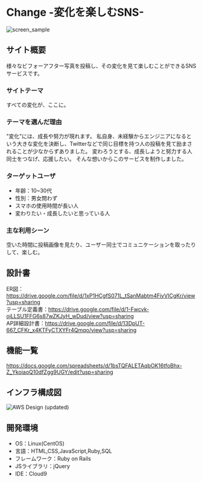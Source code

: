 # Change  -変化を楽しむSNS-
![screen_sample](https://user-images.githubusercontent.com/78887569/123628116-b4a92f00-d84d-11eb-836f-71edfe719d9e.png)

## サイト概要
様々なビフォーアフター写真を投稿し、その変化を見て楽しむことができるSNSサービスです。

### サイトテーマ
すべての変化が、ここに。

### テーマを選んだ理由
"変化"には、成長や努力が現れます。
私自身、未経験からエンジニアになるという大きな変化を決断し、Twitterなどで同じ目標を持つ人の投稿を見て励まされることが少なからずありました。
変わろうとする、成長しようと努力する人同士をつなげ、応援したい。
そんな想いからこのサービスを制作しました。

### ターゲットユーザ
- 年齢：10~30代
- 性別：男女問わず
- スマホの使用時間が長い人
- 変わりたい・成長したいと思っている人

### 主な利用シーン
空いた時間に投稿画像を見たり、ユーザー同士でコミュニケーションを取ったりして、楽しむ。

## 設計書
ER図：https://drive.google.com/file/d/1xP1HCgfS071L_tSanMabtm4FiyVICgKr/view?usp=sharing  
テーブル定義書：https://drive.google.com/file/d/1-Fwcvk-ojLLSU1FFG6s87wZKJyH_wDud/view?usp=sharing  
AP詳細設計書：https://drive.google.com/file/d/13DpUT-667_CFKr_x4KTFyCTXYFr4Qmqo/view?usp=sharing  

## 機能一覧
https://docs.google.com/spreadsheets/d/1bsTQFALETAqbOK16tfoBhx-Z_YkoiaoQ10dfZgg9UGY/edit?usp=sharing

## インフラ構成図
![AWS Design (updated)](https://user-images.githubusercontent.com/78887569/125149638-1a15ed80-e175-11eb-90c1-6f38e0804dbf.png)

## 開発環境
- OS：Linux(CentOS)
- 言語：HTML,CSS,JavaScript,Ruby,SQL
- フレームワーク：Ruby on Rails
- JSライブラリ：jQuery
- IDE：Cloud9
